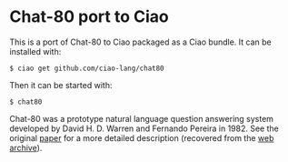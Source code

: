 # Chat-80 port to Ciao

This is a port of Chat-80 to Ciao packaged as a Ciao bundle. It can
be installed with:

    $ ciao get github.com/ciao-lang/chat80

Then it can be started with:

    $ chat80

Chat-80 was a prototype natural language question answering system
developed by David H. D. Warren and Fernando Pereira in 1982. See
the original [paper][1] for a more detailed description (recovered from the
[web archive](https://web.archive.org/web/*/http://acl.ldc.upenn.edu/J/J82/J82-3002.pdf)).

[1]: doc/J82-3002.pdf
